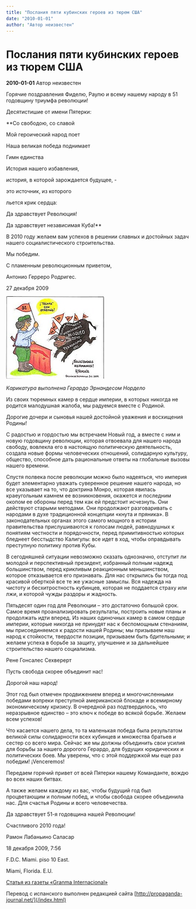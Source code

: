 ```yaml
---
title: "Послания пяти кубинских героев из тюрем США"
date: "2010-01-01"
author: "Автор неизвестен"
---
```


# Послания пяти кубинских героев из тюрем США

**2010-01-01** Автор неизвестен

Горячие поздравления Фиделю, Раулю и всему нашему народу в 51 годовщину триумфа революции!

Десятистишие от имени Пятерки:

**Со свободою, со славой

Мой героический народ поет

Наша великая победа поднимает

Гимн единства

История нашего избавления, 

история, в которой зарождается будущее, - 

это источник, из которого

льется крик сердца:

Да здравствует Революция!

Да здравствует независимая Куба!**

В 2010 году желаем вам успехов в решении славных и достойных задач нашего социалистического строительства.

Мы победим.

С пламенным революционным приветом,

Антонио Герреро Родригес.

27 декабря 2009

![undefined](images/caricatura.jpg)

*Карикатура выполнена Герардо Эрнандесом Нордело*

Из своих тюремных камер в сердце империи, в которых никогда не родится малодушная жалоба, мы радуемся вместе с Родиной.

Дорогие дочери и сыновья нашей достойной уважения и восхищения Родины!

С радостью и гордостью мы встречаем Новый год, а вместе с ним и новую годовщину революции, которая отвоевала для нашего народа свободу, вовлекла его в настоящую политическую деятельность, создала новые формы человеческих отношений, солидарную культуру, общество, способное дать рациональные ответы на глобальные вызовы нашего времени.

Спустя полвека после революции можно было надеяться, что империя будет элементарно уважать суверенное решение нашего народа, но все указывает на то, что доктрина Монро, которая явилась краеугольным камнем ее возникновения, окажется и последним окопом ее обороны перед тем как ей предстоит исчезнуть. Они действуют старыми методами. Они продолжают разговаривать с народами в духе традиционной концепции «кнута и пряника». В законодательных органах этого самого мощного в истории правительства прислушиваются к голосам людей, равнодушных к понятиям честности и порядочности, перед примитивностью которых бледнеет бесстыдство Калигулы: все идет в ход, чтобы оправдывать преступную политику против Кубы.

В сегодняшней ситуации невозможно сказать однозначно, отступит ли молодой и перспективный президент, избранный полным надежд большинством, перед крикливым реакционным меньшинством, которое отказывается его признавать. Для нас открылись бы тогда под красивой оберткой все те же ужасные замыслы. Вся надежда на чистоту и бесхитростность кубинцев, которая не поддается страху или лжи, и которой чужды раздоры и жадность.

Пятьдесят один год для Революции – это достаточно большой срок. Самое время проанализировать результаты, построить новые планы и продолжать идти вперед. Из наших одиночных камер в самом сердце империи, которые никогда не принудят нас к беспомощным стенаниям, мы присоединяемся к радости нашей Родины; мы призываем наш народ к стойкости, твердости позиции, призываем быть бдительными; и желаем успеха в борьбе за защиту, улучшение и за дальнейшее строительство нашего социализма.

Рене Гонсалес Сехверерт

Пусть свобода скорее объединит нас!

Дорогой наш народ!

Этот год был отмечен продвижением вперед и многочисленными победами вопреки преступной американской блокаде и всемирному экономическому кризису. В очередной раз подтвердилось, что неразрывное единство – это ключ к победе во всякой борьбе. Желаем всем успехов!

Что касается нашего дела, то та маленькая победа была результатом великой силы солидарности всех кубинцев и множества братьев и сестер со всего мира. Сейчас же мы должны объединить свои усилия для борьбы за нашего дорогого Герардо, для будущих юридических и политических боев. Мы уверены, что с этой поддержкой мы еще раз победим! ¡Venceremos!

Передаем горячий привет от всей Пятерки нашему Команданте, вождю во всех наших битвах.

А также желаем каждому из вас, чтобы будущий год был процветающим и полным побед, и чтобы свобода скорее объединила нас. Для счастья Родины и всего человечества.

Да здравствует 51-я годовщина нашей Революции!

Счастливого 2010 года!

Рамон Лабаньино Саласар

18 декабря 2009, 7:56

F.D.C. Miami. piso 10 East.

Miami, Florida. E.U.

[ Статья из газеты «Granma Internacional» ](http://www.granma.cu/espanol/2009/diciembre/juev31/mensajes.html)

Перевод с испанского выполнен редакцией сайта [http://propaganda-journal.net/](/index.html)